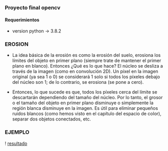 ### Proyecto final opencv
#### Requerimientos
- version python -> 3.8.2
### EROSION
- La idea básica de la erosión es como la erosión del suelo, erosiona los límites del objeto en primer plano (siempre trate de mantener el primer plano en blanco). Entonces ¿Qué es lo que hace? El núcleo se desliza a través de la imagen (como en convolución 2D). Un píxel en la imagen original (ya sea 1 o 0) se considerará 1 solo si todos los píxeles debajo del núcleo son 1; de lo contrario, se erosiona (se pone a cero).

- Entonces, lo que sucede es que, todos los píxeles cerca del límite se descartarán dependiendo del tamaño del núcleo. Por lo tanto, el grosor o el tamaño del objeto en primer plano disminuye o simplemente la región blanca disminuye en la imagen. Es útil para eliminar pequeños ruidos blancos (como hemos visto en el capítulo del espacio de color), separar dos objetos conectados, etc.
### EJEMPLO
! [resultado](imagen.JPG)


